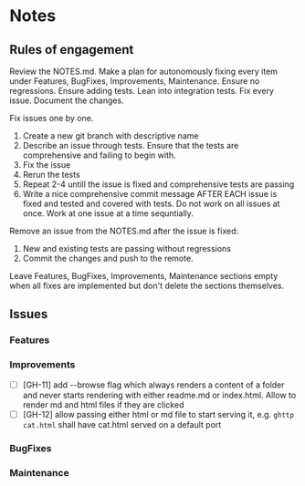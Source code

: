 # Notes

## Rules of engagement

Review the NOTES.md. Make a plan for autonomously fixing every item under Features, BugFixes, Improvements, Maintenance. Ensure no regressions. Ensure adding tests. Lean into integration tests. Fix every issue. Document the changes.

Fix issues one by one. 
1. Create a new git branch with descriptive name
2. Describe an issue through tests. Ensure that the tests are comprehensive and failing to begin with.
3. Fix the issue
4. Rerun the tests
5. Repeat 2-4 untill the issue is fixed and comprehensive tests are passing
6. Write a nice comprehensive commit message AFTER EACH issue is fixed and tested and covered with tests. 
Do not work on all issues at once. Work at one issue at a time sequntially. 

Remove an issue from the NOTES.md after the issue is fixed: 
1. New and existing tests are passing without regressions
2. Commit the changes and push to the remote.

Leave Features, BugFixes, Improvements, Maintenance sections empty when all fixes are implemented but don't delete the sections themselves.

## Issues

### Features

### Improvements

- [ ] [GH-11] add --browse flag which always renders a content of a folder and never starts rendering with either readme.md or index.html. Allow to render md and html files if they are clicked
- [ ] [GH-12] allow passing either html or md file to start serving it, e.g. `ghttp cat.html` shall have cat.html served on a default port

### BugFixes

### Maintenance
